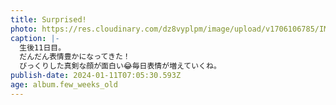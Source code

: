 ```yaml
---
title: Surprised!
photo: https://res.cloudinary.com/dz8vyplpm/image/upload/v1706106785/IMG_8322_prrzbo.jpg
caption: |-
  生後11日目。
  だんだん表情豊かになってきた！
  びっくりした真剣な顔が面白い😂毎日表情が増えていくね。
publish-date: 2024-01-11T07:05:30.593Z
age: album.few_weeks_old
---
```

